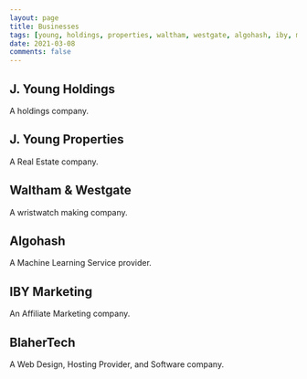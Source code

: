 ```yaml
---
layout: page
title: Businesses
tags: [young, holdings, properties, waltham, westgate, algohash, iby, marketing, blahertech, company]
date: 2021-03-08
comments: false
---
```


## J. Young Holdings

A holdings company.

## J. Young Properties

A Real Estate company.

## Waltham & Westgate

A wristwatch making company.

## Algohash

A Machine Learning Service provider.

## IBY Marketing

An Affiliate Marketing company.

## BlaherTech

A Web Design, Hosting Provider, and Software company.
